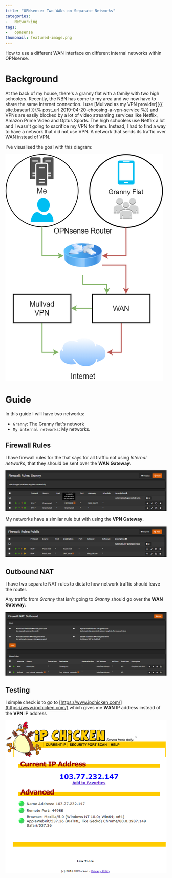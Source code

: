 ```yaml
---
title: "OPNsense: Two WANs on Separate Networks"
categories:
-   Networking
tags:
-   opnsense
thumbnail: featured-image.png
---
```


How to use a different WAN interface on different internal networks within OPNsense.

<!-- more -->

# Background

At the back of my house, there's a granny flat with a family with two high schoolers. Recently, the NBN has come to my area and we now have to share the same Internet connection. I use [Mullvad as my VPN provider]({{ site.baseurl }}{% post_url 2019-04-20-choosing-a-vpn-service %}) and VPNs are easily blocked by a lot of video streaming services like Netflix, Amazon Prime Video and Optus Sports. The high schoolers use Netflix a lot and I wasn't going to sacrifice my VPN for them. Instead, I had to find a way to have a network that did not use VPN. A network that sends its traffic over WAN instead of VPN.

I've visualised the goal with this diagram:

[![](diagram.png)](diagram.png)

# Guide

In this guide I will have two networks:

-   `Granny`: The Granny flat's network
-   `My internal networks`: My networks.

## Firewall Rules

I have firewall rules for the that says for all traffic not using _Internal networks_, that they should be sent over the **WAN Gateway**.

[![](granny-firewall-rules.png)](granny-firewall-rules.png)

My networks have a similar rule but with using the **VPN Gateway**.

[![](my-firewall-rules.png)](my-firewall-rules.png)

## Outbound NAT

I have two separate NAT rules to dictate how network traffic should leave the router.

Any traffic from _Granny_ that isn't going to _Granny_ should go over the **WAN Gateway**.

[![](outbound-nat.png)](outbound-nat.png)

## Testing

I simple check is to go to [https://www.ipchicken.com/](https://www.ipchicken.com/) which gives me **WAN** IP address instead of the **VPN** IP address

[![](ip-chicken.png)](ip-chicken.png)